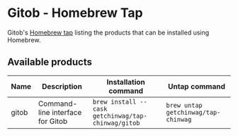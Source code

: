 # Gitob - Homebrew Tap

Gitob's [Homebrew tap](https://docs.brew.sh/Taps) listing the products that can be installed using Homebrew.

## Available products

| Name | Description | Installation command | Untap command |
|------|-------------|----------------------|----------------|
| gitob | Command-line interface for Gitob | `brew install --cask getchinwag/tap-chinwag/gitob` | `brew untap getchinwag/tap-chinwag`

